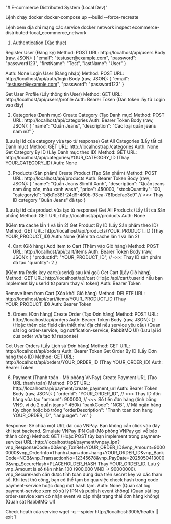 "# E-commerce Distributed System (Local Dev)" 

Lệnh chạy docker
docker-compose up --build --force-recreate

Lệnh xem địa chỉ mạng các service 
docker network inspect ecommerce-distributed-local_ecommerce_network

1. Authentication (Xác thực)

Register User (Đăng ký)
Method: POST
URL: http://localhost/api/users
Body (raw, JSON):
{
    "email": "testuser@example.com",
    "password": "password123",
    "firstName": "Test",
    "lastName": "User"
}

Auth: None
Login User (Đăng nhập)
Method: POST
URL: http://localhost/api/auth/login
Body (raw, JSON):
{
    "email": "testuser@example.com",
    "password": "password123"
}


Get User Profile (Lấy thông tin User)
Method: GET
URL: http://localhost/api/users/profile
Auth: Bearer Token (Dán token lấy từ Login vào đây)

2. Categories (Danh mục)
Create Category (Tạo Danh mục)
Method: POST
URL: http://localhost/api/categories
Auth: Bearer Token
Body (raw, JSON):
{
    "name": "Quần Jeans",
    "description": "Các loại quần jeans nam nữ"
}


(Lưu lại id của category vừa tạo từ response)
Get All Categories (Lấy tất cả Danh mục)
Method: GET
URL: http://localhost/api/categories
Auth: None
Get Category By ID (Lấy Danh mục theo ID)
Method: GET
URL: http://localhost/api/categories/YOUR_CATEGORY_ID (Thay YOUR_CATEGORY_ID)
Auth: None

3. Products (Sản phẩm)
Create Product (Tạo Sản phẩm)
Method: POST
URL: http://localhost/api/products
Auth: Bearer Token
Body (raw, JSON):
{
    "name": "Quần Jeans Slimfit Xanh",
    "description": "Quần jeans nam ống côn, màu xanh wash",
    "price": 450000,
    "stockQuantity": 100,
    "categoryId": "b8d1c381-24d9-460b-93ca-781bdcfac3e9" // <<< Thay ID category "Quần Jeans" đã tạo
}

(Lưu lại id của product vừa tạo từ response)
Get All Products (Lấy tất cả Sản phẩm)
Method: GET
URL: http://localhost/api/products
Auth: None

(Kiểm tra cache lần 1 và lần 2)
Get Product By ID (Lấy Sản phẩm theo ID)
Method: GET
URL: http://localhost/api/products/YOUR_PRODUCT_ID (Thay YOUR_PRODUCT_ID)
Auth: None
(Kiểm tra cache lần 1 và lần 2)

4. Cart (Giỏ hàng)
Add Item to Cart (Thêm vào Giỏ hàng)
Method: POST
URL: http://localhost/api/cart/items
Auth: Bearer Token
Body (raw, JSON):
{
    "productId": "YOUR_PRODUCT_ID", // <<< Thay ID sản phẩm đã tạo
    "quantity": 2
}

(Kiểm tra Redis key cart:{userId} sau khi gọi)
Get Cart (Lấy Giỏ hàng)
Method: GET
URL: http://localhost/api/cart (Hoặc /api/cart/:userId nếu bạn implement lấy userId từ param thay vì token)
Auth: Bearer Token

Remove Item from Cart (Xóa khỏi Giỏ hàng)
Method: DELETE
URL: http://localhost/api/cart/items/YOUR_PRODUCT_ID (Thay YOUR_PRODUCT_ID)
Auth: Bearer Token

5. Orders (Đơn hàng)
Create Order (Tạo Đơn hàng)
Method: POST
URL: http://localhost/api/orders
Auth: Bearer Token
Body (raw, JSON): {} (Hoặc thêm các field cần thiết như địa chỉ nếu service yêu cầu)
(Quan sát log order-service, log notification-service, RabbitMQ UI)
(Lưu lại id của order vừa tạo từ response)

Get User Orders (Lấy Lịch sử Đơn hàng)
Method: GET
URL: http://localhost/api/orders
Auth: Bearer Token
Get Order By ID (Lấy Đơn hàng theo ID)
Method: GET
URL: http://localhost/api/orders/YOUR_ORDER_ID (Thay YOUR_ORDER_ID)
Auth: Bearer Token

6. Payment (Thanh toán - Mô phỏng VNPay)
Create Payment URL (Tạo URL thanh toán)
Method: POST
URL: http://localhost/api/payment/create_payment_url
Auth: Bearer Token
Body (raw, JSON):
{
    "orderId": "YOUR_ORDER_ID",  // <<< Thay ID đơn hàng vừa tạo
    "amount": 900000, // <<< Số tiền đơn hàng (tính bằng VNĐ, ví dụ 2 quần jeans * 450k)
    "bankCode": "NCB", // Mã ngân hàng tùy chọn hoặc bỏ trống
    "orderDescription": "Thanh toan don hang YOUR_ORDER_ID",
    "language": "vn"
}

Response: Sẽ chứa một URL dài của VNPay. Bạn không cần click vào đây khi test backend.
Simulate VNPay IPN Call (Mô phỏng VNPay gọi về báo thành công)
Method: GET (Hoặc POST tùy bạn implement trong payment-service)
URL: http://localhost/api/payment/vnpay_ipn?vnp_ResponseCode=00&vnp_TxnRef=YOUR_ORDER_ID&vnp_Amount=90000000&vnp_OrderInfo=Thanh+toan+don+hang+YOUR_ORDER_ID&vnp_BankCode=NCB&vnp_TransactionNo=12345678&vnp_PayDate=20250504130000&vnp_SecureHash=PLACEHOLDER_HASH
Thay YOUR_ORDER_ID.
Lưu ý vnp_Amount là số tiền nhân 100 (900,000 VNĐ -> 90000000).
vnp_SecureHash cần được tính toán đúng dựa trên secret key và các tham số. Khi test thủ công, bạn có thể tạm bỏ qua việc check hash trong code payment-service hoặc dùng một hash tạm.
Auth: None
(Quan sát log payment-service xem có xử lý IPN và publish event không)
(Quan sát log order-service xem có nhận event và cập nhật trạng thái đơn hàng không)
(Quan sát RabbitMQ UI)

Check heath của service
wget -q --spider http://localhost:3005/health || exit 1